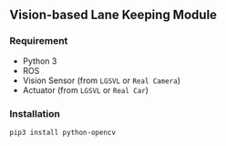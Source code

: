 ## Vision-based Lane Keeping Module

### Requirement
- Python 3
- ROS
- Vision Sensor (from ``LGSVL`` or ``Real Camera``)
- Actuator (from ``LGSVL`` or ``Real Car``)

### Installation
```
pip3 install python-opencv
```